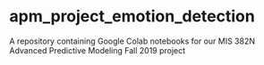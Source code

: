 # apm_project_emotion_detection
A repository containing Google Colab notebooks for our MIS 382N Advanced Predictive Modeling Fall 2019 project
